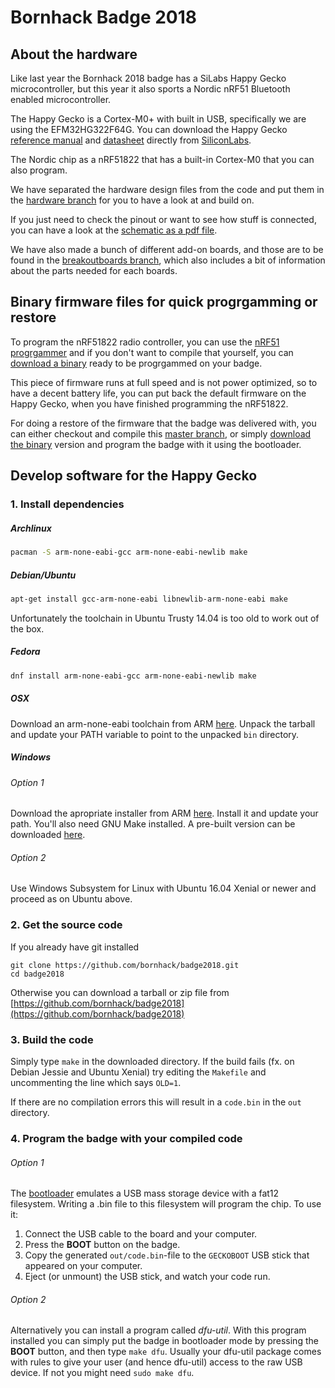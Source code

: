 # Bornhack Badge 2018

## About the hardware

Like last year the Bornhack 2018 badge has a SiLabs Happy Gecko microcontroller,
but this year it also sports a Nordic nRF51 Bluetooth enabled microcontroller.

The Happy Gecko is a Cortex-M0+ with built in USB, specifically we are using
the EFM32HG322F64G. You can download the Happy Gecko [reference manual][HG-manual] and
[datasheet][HG-datasheet] directly from [SiliconLabs][silabs].

The Nordic chip as a nRF51822 that has a built-in Cortex-M0 that you can also program.

We have separated the hardware design files from the code and put them in the
[hardware branch][hardware] for you to have a look at and build on.

If you just need to check the pinout or want to see how stuff is connected, you can
have a look at the [schematic as a pdf file][badge-schematic].

We have also made a bunch of different add-on boards, and those are to be found in the
[breakoutboards branch][breakoutboards], which also includes a bit of information about
the parts needed for each boards.

[hardware]: https://github.com/bornhack/badge2018/tree/hardware
[breakoutboards]: https://github.com/bornhack/badge2018/tree/breakoutboards
[silabs]: https://www.silabs.com/
[HG-manual]: https://www.silabs.com/documents/public/reference-manuals/EFM32HG-RM.pdf
[HG-datasheet]: https://www.silabs.com/documents/public/data-sheets/EFM32HG322.pdf
[badge-schematic]: https://github.com/bornhack/badge2018/raw/hardware/schematic.pdf

## Binary firmware files for quick progrgamming or restore

To program the nRF51822 radio controller, you can use the [nRF51 progrgammer][nrf51prog]
and if you don't want to compile that yourself, you can [download a binary][nrf51prog-bin]
ready to be progrgammed on your badge.

This piece of firmware runs at full speed and is not power optimized, so to have a decent
battery life, you can put back the default firmware on the Happy Gecko, when you have
finished programming the nRF51822.

For doing a restore of the firmware that the badge was delivered with, you can either
checkout and compile this [master branch][default-fw], or simply
[download the binary][default-fw-bin] version and program the badge with it using the
bootloader.

[nrf51prog]: https://github.com/bornhack/badge2018/tree/nrf51prog
[nrf51prog-bin]: https://esmil.dk/badge2018/nrf51prog.bin
[default-fw]: https://github.com/bornhack/badge2018/tree/master
[default-fw-bin]: https://esmil.dk/badge2018/test.bin

## Develop software for the Happy Gecko

### 1. Install dependencies

##### Archlinux
```sh
pacman -S arm-none-eabi-gcc arm-none-eabi-newlib make
```

##### Debian/Ubuntu
```sh
apt-get install gcc-arm-none-eabi libnewlib-arm-none-eabi make
```
Unfortunately the toolchain in Ubuntu Trusty 14.04 is too old to work out of the box.

##### Fedora
```sh
dnf install arm-none-eabi-gcc arm-none-eabi-newlib make
```

##### OSX

Download an arm-none-eabi toolchain from ARM [here][arm-toolchain].
Unpack the tarball and update your PATH variable to point to the unpacked `bin` directory.

##### Windows
###### Option 1
Download the apropriate installer from ARM [here][arm-toolchain].
Install it and update your path.
You'll also need GNU Make installed.
A pre-built version can be downloaded [here](http://gnuwin32.sourceforge.net/packages/make.htm).

###### Option 2

Use Windows Subsystem for Linux with Ubuntu 16.04 Xenial or newer and proceed as on Ubuntu above.

### 2. Get the source code

If you already have git installed
```
git clone https://github.com/bornhack/badge2018.git
cd badge2018
```

Otherwise you can download a tarball or zip file from
[https://github.com/bornhack/badge2018](https://github.com/bornhack/badge2018)

### 3. Build the code
Simply type `make` in the downloaded directory.
If the build fails (fx. on Debian Jessie and Ubuntu Xenial)
try editing the `Makefile` and uncommenting the line which says `OLD=1`.

If there are no compilation errors this will result in a `code.bin` in the `out` directory.

[arm-toolchain]: https://developer.arm.com/open-source/gnu-toolchain/gnu-rm/downloads

### 4. Program the badge with your compiled code

###### Option 1

The [bootloader](https://github.com/flummer/geckoboot) emulates a USB mass storage device
with a fat12 filesystem. Writing a .bin file to this filesystem will program the chip.
To use it:

1. Connect the USB cable to the board and your computer.
2. Press the **BOOT** button on the badge.
3. Copy the generated `out/code.bin`-file to the `GECKOBOOT` USB stick that appeared on your computer.
4. Eject (or unmount) the USB stick, and watch your code run.

###### Option 2

Alternatively you can install a program called *dfu-util*. With this program installed
you can simply put the badge in bootloader mode by pressing the **BOOT** button,
and then type `make dfu`. Usually your dfu-util package comes with rules to give
your user (and hence dfu-util) access to the raw USB device. If not you might need
`sudo make dfu`.

